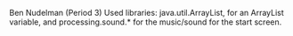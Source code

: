 Ben Nudelman (Period 3)
Used libraries: java.util.ArrayList, for an ArrayList variable, and processing.sound.* for the music/sound for the start screen.
